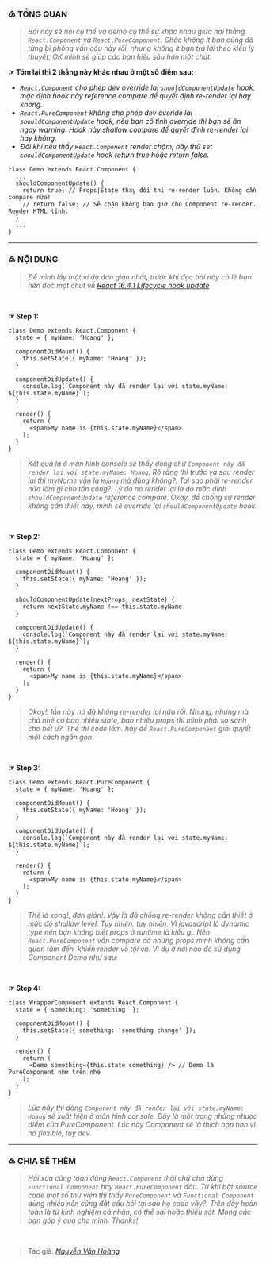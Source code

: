 ### ♳ TỔNG QUAN
> *Bài này sẽ nói cụ thể và demo cụ thể sự khác nhau giữa hai thằng `React.Component` và `React.PureComponent`.
> Chắc không ít bạn cũng đã từng bị phỏng vấn câu này rồi, nhưng không ít bạn trả lời theo kiểu lý thuyết.
> OK mình sẽ giúp các bạn hiểu sâu hơn một chút.*

**☞ Tóm lại thì 2 thằng này khác nhau ở một số điểm sau:**
- *`React.Component` cho phép dev override lại `shouldComponentUpdate` hook, mặc định hook này reference compare để quyết định re-render lại hay không.*
- *`React.PureComponent` không cho phép dev overide lại `shouldComponentUpdate` hook, nếu bạn cố tình override thì bạn sẽ ăn ngay warning. Hook này shallow compare để quyết định re-render lại hay không.*
- *Đôi khi nếu thấy `React.Component` render chậm, hãy thử set `shouldComponentUpdate` hook return true hoặc return false.*
```
class Demo extends React.Component {
  ...
  shouldComponentUpdate() {
    return true; // Props|State thay đổi thì re-render luôn. Không cần compare nữa!
    // return false; // Sẽ chặn không bao giờ cho Component re-render. Render HTML tĩnh.
  }
  ...
}
```
----
### ♴ NỘI DUNG
  > *Để mình lấy một ví dụ đơn giản nhất, trước khi đọc bài này có lẽ bạn nên đọc một chút về [React 16.4.1 Lifecycle hook update](https://github.com/nguyenvanhoang26041994/dev-experiences/blob/master/React/lifecycle_hook)*

<br/>

**☞ Step 1:**
```
class Demo extends React.Component {
  state = { myName: 'Hoang' };

  componentDidMount() {
    this.setState({ myName: 'Hoang' });
  }

  componentDidUpdate() {
    console.log(`Component này đã render lại với state.myName: ${this.state.myName}`);
  }

  render() {
    return (
      <span>My name is {this.state.myName}</span>
    );
  }
}
```
> *Kết quả là ở màn hình console sẽ thấy dòng chữ `Component này đã render lại với state.myName: Hoang`.
> Rõ ràng thì trước và sau render lại thì myName vẫn là `Hoang` mà đúng không?. Tại sao phải re-render nữa làm gì cho tốn công?. Lý do nó render lại là do mặc đinh `shouldComponentUpdate` reference compare.
> Okay, để chống sự render không cần thiết này, mình sẽ override lại `shouldComponentUpdate` hook.*

<br/>

**☞ Step 2:**
```
class Demo extends React.Component {
  state = { myName: 'Hoang' };

  componentDidMount() {
    this.setState({ myName: 'Hoang' });
  }

  shouldComponentUpdate(nextProps, nextState) {
    return nextState.myName !== this.state.myName
  }

  componentDidUpdate() {
    console.log(`Component này đã render lại với state.myName: ${this.state.myName}`);
  }

  render() {
    return (
      <span>My name is {this.state.myName}</span>
    );
  }
}
```
  
> *Okay!, lần này nó đã không re-render lại nữa rồi. Nhưng, nhưng mà chả nhẽ có bao nhiêu state, bao nhiêu props thì mình phải so sánh cho hết ư?. Thế thì code lắm. hãy để `React.PureComponent` giải quyết một cách ngắn gọn.*

<br/>

**☞ Step 3:**
```
class Demo extends React.PureComponent {
  state = { myName: 'Hoang' };

  componentDidMount() {
    this.setState({ myName: 'Hoang' });
  }

  componentDidUpdate() {
    console.log(`Component này đã render lại với state.myName: ${this.state.myName}`);
  }

  render() {
    return (
      <span>My name is {this.state.myName}</span>
    );
  }
}
```
> *Thế là xong!, đơn giản!. Vậy là đã chống re-render không cần thiết ở mức độ shallow level.
> Tuy nhiên, tuy nhiên, Vì javascript là dynamic type nên bạn không biết props ở runtime là kiểu gì.
> Nên `React.PureComponent` vẫn compare cả những props mình không cần quan tâm đến, khiến render vô tội vạ.
> Ví dụ ở nơi nào đó sử dụng Component Demo như sau:*

<br/>

**☞ Step 4:**
```
class WrapperComponent extends React.Component {
  state = { something: 'something' };

  componentDidMount() {
    this.setState({ something: 'something change' });
  }

  render() {
    return (
      <Demo something={this.state.something} /> // Demo là PureComponent như trên nhé
    );
  }
}
```
  
> *Lúc nãy thì dòng `Component này đã render lại với state.myName: Hoang` sẽ xuất hiện ở màn hình console. Đây là một trong những nhược điểm của PureComponent. Lúc này Component sẽ là thích hợp hơn vì nó flexible, tuỳ dev.*
----
### ♵ CHIA SẼ THÊM
> *Hồi xưa cũng toàn dùng `React.Component` thôi chứ chả dùng `Functional Component` hay `React.PureComponent` đâu. Từ khi bật source code một số thư viện thì thấy `PureComponent` và `Functional Component` dùng nhiều nên cũng đặt câu hỏi tại sao họ code vậy?. Trên đây hoàn toàn là từ kinh nghiệm cá nhân, có thể sai hoặc thiếu sót. Mong các bạn góp ý qua cho mình. Thanks!*

<br/>

> Tác giả: *[Nguyễn Văn Hoàng](https://www.facebook.com/nvh26041994)*
